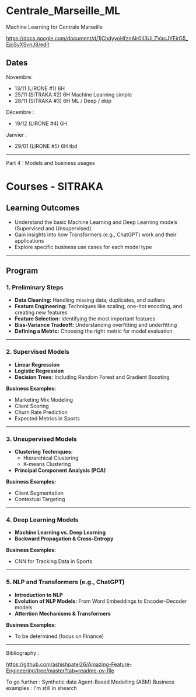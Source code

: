 # Centrale_Marseille_ML
Machine Learning for Centrale Marseille

https://docs.google.com/document/d/1jChdyyoHfznAlr0II3ULZVacJYEirG5_EpjSyXSvnJ8/edit

Dates
------
Novembre: 
- 13/11 (LIRONE #1) 6H  
- 25/11 (SITRAKA #2) 6H Machine Learning simple 
- 28/11 (SITRAKA #3) 6H ML / Deep / ékip
  
Décembre :

- 19/12 (LIRONE #4) 6H
  
Janvier :

- 29/01 (LIRONE #5) 6H 
tbd


-------
Part 4 : Models and business usages 

# Courses - SITRAKA

## Learning Outcomes
- Understand the basic Machine Learning and Deep Learning models (Supervised and Unsupervised)
- Gain insights into how Transformers (e.g., ChatGPT) work and their applications
- Explore specific business use cases for each model type

---

## Program

### 1. Preliminary Steps
- **Data Cleaning:** Handling missing data, duplicates, and outliers
- **Feature Engineering:** Techniques like scaling, one-hot encoding, and creating new features
- **Feature Selection:** Identifying the most important features
- **Bias-Variance Tradeoff:** Understanding overfitting and underfitting
- **Defining a Metric:** Choosing the right metric for model evaluation

---

### 2. Supervised Models
- **Linear Regression**
- **Logistic Regression**
- **Decision Trees**: Including Random Forest and Gradient Boosting

**Business Examples:**
  - Marketing Mix Modeling
  - Client Scoring
  - Churn Rate Prediction
  - Expected Metrics in Sports

---

### 3. Unsupervised Models
- **Clustering Techniques:**
  - Hierarchical Clustering
  - K-means Clustering
- **Principal Component Analysis (PCA)**

**Business Examples:**
  - Client Segmentation
  - Contextual Targeting

---

### 4. Deep Learning Models
- **Machine Learning vs. Deep Learning**
- **Backward Propagation & Cross-Entropy**

**Business Examples:**
  - CNN for Tracking Data in Sports

---

### 5. NLP and Transformers (e.g., ChatGPT)
- **Introduction to NLP**
- **Evolution of NLP Models:** From Word Embeddings to Encoder-Decoder models
- **Attention Mechanisms & Transformers**

**Business Examples:**
  - To be determined (focus on Finance)

---

Bibliography : 

https://github.com/ashishpatel26/Amazing-Feature-Engineering/tree/master?tab=readme-ov-file 

To go further : Synthetic data
Agent-Based Modelling (ABM)
Business examples : I'm still in shearch

